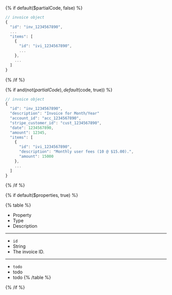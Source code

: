 
{% if default($partialCode, false) %}

```js
// invoice object
{
  "id": "inv_1234567890",
  ...
  "items": [
    {
      "id": "ivi_1234567890",
      ...
    },
    ...
  ]
}
```

{% /if %}

{% if and(not($partialCode), default($code, true)) %}

```js
// invoice object
{
  "id": "inv_1234567890",
  "description": "Invoice for Month/Year"
  "account_id": "acc_1234567890",
  "stripe_customer_id": "cust_1234567890",
  "date": 1234567890,
  "amount": 12345,
  "items": [
    {
      "id": "ivi_1234567890",
      "description": "Monthly user fees (10 @ $15.00).",
      "amount": 15000
    },
    ...
  ]
}
```

{% /if %}

{% if default($properties, true) %}

{% table %}
* Property
* Type
* Description
---
* `id`
* String
* The invoice ID.
---
* `todo`
* todo
* todo
{% /table %}

{% /if %}
